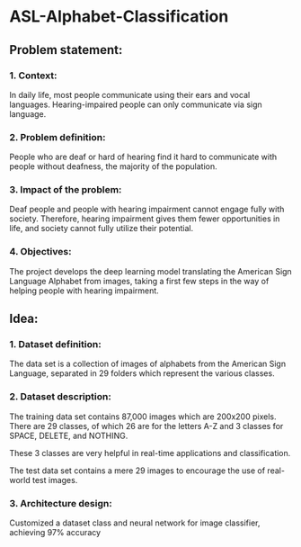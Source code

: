 # ASL-Alphabet-Classification
## Problem statement:
### 1. Context:
In daily life, most people communicate using their ears and vocal languages. Hearing-impaired people can only communicate via sign language.
### 2. Problem definition:
People who are deaf or hard of hearing find it hard to communicate with people without deafness, the majority of the population.
### 3. Impact of the problem:
Deaf people and people with hearing impairment cannot engage fully with society. Therefore, hearing impairment gives them fewer opportunities in life, and society cannot fully utilize their potential.
### 4. Objectives:
The project develops the deep learning model translating the American Sign Language Alphabet from images, taking a first few steps in the way of helping people with hearing impairment.
## Idea:
### 1. Dataset definition:
The data set is a collection of images of alphabets from the American Sign Language, separated in 29 folders which represent the various classes.
### 2. Dataset description:
The training data set contains 87,000 images which are 200x200 pixels. There are 29 classes, of which 26 are for the letters A-Z and 3 classes for SPACE, DELETE, and NOTHING.

These 3 classes are very helpful in real-time applications and classification.

The test data set contains a mere 29 images to encourage the use of real-world test images.
### 3. Architecture design:
Customized a dataset class and neural network for image classifier, achieving 97\% accuracy
